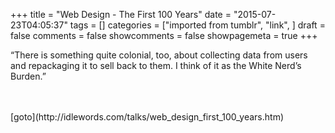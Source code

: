+++
title = "Web Design - The First 100 Years"
date = "2015-07-23T04:05:37"
tags = []
categories = ["imported from tumblr", "link", ]
draft = false
comments = false
showcomments = false
showpagemeta = true
+++

<p>&ldquo;There is something quite colonial, too, about collecting data from users and repackaging it to sell back to them. I think of it as the White Nerd&rsquo;s Burden.&rdquo;</p><br /><br />[goto](http://idlewords.com/talks/web_design_first_100_years.htm)